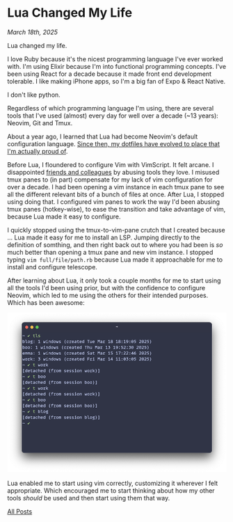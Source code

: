 # Lua Changed My Life

_March 18th, 2025_

Lua changed my life.

I love Ruby because it's the nicest programming language I've ever worked with. I'm using Elixir because I'm into functional programming concepts. I've been using React for a decade because it made front end development tolerable. I like making iPhone apps, so I'm a big fan of Expo & React Native.

I don't like python.

Regardless of which programming language I'm using, there are several tools that I've used (almost) every day for well over a decade (~13 years): Neovim, Git and Tmux.

About a year ago, I learned that Lua had become Neovim's default configuration language. [Since then, my dotfiles have evolved to place that I'm actually proud of][1].

Before Lua, I floundered to configure Vim with VimScript. It felt arcane. I disappointed [friends and colleagues][2] by abusing tools they love. I misused tmux panes to (in part) compensate for my lack of vim configuration for over a decade. I had been opening a vim instance in each tmux pane to see all the different relevant bits of a bunch of files at once. After Lua, I stopped using doing that. I configured vim panes to work the way I'd been abusing tmux panes (hotkey-wise), to ease the transition and take advantage of vim, because Lua made it easy to configure.

I quickly stopped using the tmux-to-vim-pane crutch that I created because ... Lua made it easy for me to install an LSP. Jumping directly to the definition of somthing, and then right back out to where you had been is _so_ much better than opening a tmux pane and new vim instance. I stopped typing `vim full/file/path.rb` because Lua made it approachable for me to install and configure telescope.

After learning about Lua, it only took a couple months for me to start using all the tools I'd been using prior, but with the confidence to configure Neovim, which led to me using the others for their intended purposes. Which has been awesome:

<p align="center">
  <img src="/posts/assets/2025-03-18-lua-changed-my-life/tmux.png" width="600" alt="tmux" />
</p>

Lua enabled me to start using vim correctly, customizing it wherever I felt appropriate. Which encouraged me to start thinking about how my other tools _should_ be used and then start using them that way.

[All Posts](/README.md)

[1]: https://github.com/pachun/boo
[2]: https://github.com/blakewilliams
